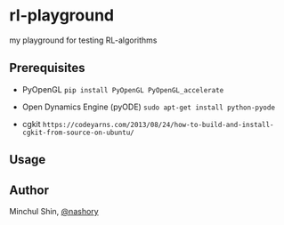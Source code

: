 # rl-playground
my playground for testing RL-algorithms



## Prerequisites

+ PyOpenGL 
`pip install PyOpenGL PyOpenGL_accelerate`

+ Open Dynamics Engine (pyODE)
`sudo apt-get install python-pyode`

+ cgkit
`https://codeyarns.com/2013/08/24/how-to-build-and-install-cgkit-from-source-on-ubuntu/`



## Usage


## Author  
Minchul Shin, [@nashory](https://githubcom/nashory)





